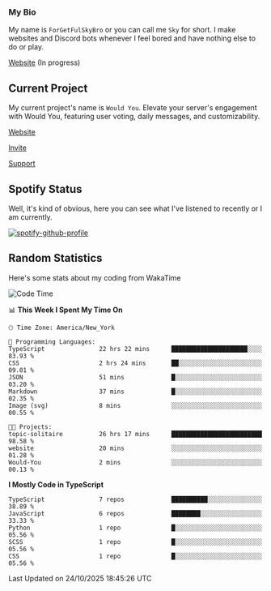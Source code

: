 ### My Bio 

My name is `ForGetFulSkyBro` or you can call me `Sky` for short. I make websites and Discord bots whenever I feel bored and have nothing else to do or play.

[Website](https://forgetful.vercel.app) (In progress)

## Current Project

My current project's name is `Would You`. Elevate your server's engagement with Would You, featuring user voting, daily messages, and customizability.

[Website](https://wouldyoubot.gg)

[Invite](https://wouldyoubot.gg/invite)

[Support](https://wouldyoubot.gg/discord)

## Spotify Status

Well, it's kind of obvious, here you can see what I've listened to recently or I am currently.

[![spotify-github-profile](https://spotify-github-profile.kittinanx.com/api/view?uid=8fw8wluifdebs12yo4k3j0h6c&cover_image=true&theme=novatorem&show_offline=false&background_color=121212&interchange=false&bar_color=53b14f&bar_color_cover=false)](https://github.com/kittinan/spotify-github-profile)


## Random Statistics

Here's some stats about my coding from WakaTime

<!--START_SECTION:waka-->
![Code Time](http://img.shields.io/badge/Code%20Time-1%2C646%20hrs%2021%20mins-blue)

📊 **This Week I Spent My Time On** 

```text
🕑︎ Time Zone: America/New_York

💬 Programming Languages: 
TypeScript               22 hrs 22 mins      █████████████████████░░░░   83.93 % 
CSS                      2 hrs 24 mins       ██░░░░░░░░░░░░░░░░░░░░░░░   09.01 % 
JSON                     51 mins             █░░░░░░░░░░░░░░░░░░░░░░░░   03.20 % 
Markdown                 37 mins             █░░░░░░░░░░░░░░░░░░░░░░░░   02.35 % 
Image (svg)              8 mins              ░░░░░░░░░░░░░░░░░░░░░░░░░   00.55 % 

🐱‍💻 Projects: 
topic-solitaire          26 hrs 17 mins      █████████████████████████   98.58 % 
website                  20 mins             ░░░░░░░░░░░░░░░░░░░░░░░░░   01.28 % 
Would-You                2 mins              ░░░░░░░░░░░░░░░░░░░░░░░░░   00.13 % 
```

**I Mostly Code in TypeScript** 

```text
TypeScript               7 repos             ██████████░░░░░░░░░░░░░░░   38.89 % 
JavaScript               6 repos             ████████░░░░░░░░░░░░░░░░░   33.33 % 
Python                   1 repo              █░░░░░░░░░░░░░░░░░░░░░░░░   05.56 % 
SCSS                     1 repo              █░░░░░░░░░░░░░░░░░░░░░░░░   05.56 % 
CSS                      1 repo              █░░░░░░░░░░░░░░░░░░░░░░░░   05.56 % 
```




 Last Updated on 24/10/2025 18:45:26 UTC
<!--END_SECTION:waka-->
